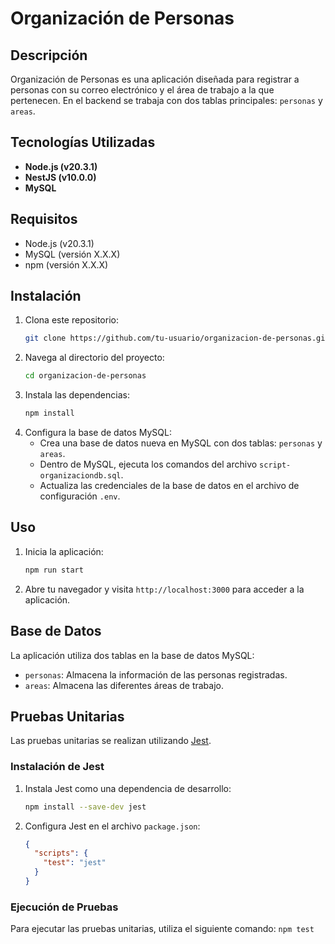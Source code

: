 # Organización de Personas

## Descripción
Organización de Personas es una aplicación diseñada para registrar a personas con su correo electrónico y el área de trabajo a la que pertenecen. En el backend se trabaja con dos tablas principales: `personas` y `areas`.

## Tecnologías Utilizadas
- **Node.js (v20.3.1)**
- **NestJS (v10.0.0)**
- **MySQL**

## Requisitos
- Node.js (v20.3.1)
- MySQL (versión X.X.X)
- npm (versión X.X.X)

## Instalación
1. Clona este repositorio:
    ```sh
    git clone https://github.com/tu-usuario/organizacion-de-personas.git
    ```
2. Navega al directorio del proyecto:
    ```sh
    cd organizacion-de-personas
    ```
3. Instala las dependencias:
    ```sh
    npm install
    ```
4. Configura la base de datos MySQL:
    - Crea una base de datos nueva en MySQL con dos tablas: `personas` y `areas`.
    - Dentro de MySQL, ejecuta los comandos del archivo `script-organizaciondb.sql`.
    - Actualiza las credenciales de la base de datos en el archivo de configuración `.env`.

## Uso
1. Inicia la aplicación:
    ```sh
    npm run start
    ```
2. Abre tu navegador y visita `http://localhost:3000` para acceder a la aplicación.

## Base de Datos
La aplicación utiliza dos tablas en la base de datos MySQL:
- `personas`: Almacena la información de las personas registradas.
- `areas`: Almacena las diferentes áreas de trabajo.

## Pruebas Unitarias
Las pruebas unitarias se realizan utilizando [Jest](https://jestjs.io/).

### Instalación de Jest
1. Instala Jest como una dependencia de desarrollo:
    ```sh
    npm install --save-dev jest
    ```

2. Configura Jest en el archivo `package.json`:
    ```json
    {
      "scripts": {
        "test": "jest"
      }
    }
    ```

### Ejecución de Pruebas
Para ejecutar las pruebas unitarias, utiliza el siguiente comando:
    ```
    npm test
    ```

